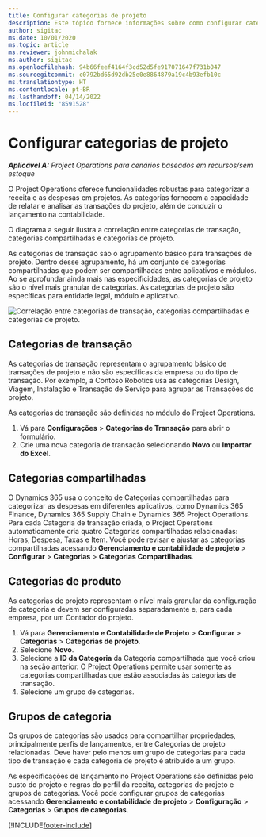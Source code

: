 ```yaml
---
title: Configurar categorias de projeto
description: Este tópico fornece informações sobre como configurar categorias de projeto.
author: sigitac
ms.date: 10/01/2020
ms.topic: article
ms.reviewer: johnmichalak
ms.author: sigitac
ms.openlocfilehash: 94b66feef4164f3cd52d5fe917071647f731b047
ms.sourcegitcommit: c0792bd65d92db25e0e8864879a19c4b93efb10c
ms.translationtype: HT
ms.contentlocale: pt-BR
ms.lasthandoff: 04/14/2022
ms.locfileid: "8591528"
---
```

# <a name="configure-project-categories"></a>Configurar categorias de projeto

_**Aplicável A:** Project Operations para cenários baseados em recursos/sem estoque_

O Project Operations oferece funcionalidades robustas para categorizar a receita e as despesas em projetos. As categorias fornecem a capacidade de relatar e analisar as transações do projeto, além de conduzir o lançamento na contabilidade.

O diagrama a seguir ilustra a correlação entre categorias de transação, categorias compartilhadas e categorias de projeto. 

As categorias de transação são o agrupamento básico para transações de projeto. Dentro desse agrupamento, há um conjunto de categorias compartilhadas que podem ser compartilhadas entre aplicativos e módulos. Ao se aprofundar ainda mais nas especificidades, as categorias de projeto são o nível mais granular de categorias. As categorias de projeto são específicas para entidade legal, módulo e aplicativo.

![Correlação entre categorias de transação, categorias compartilhadas e categorias de projeto.](media/project-categories.png)

## <a name="transaction-categories"></a>Categorias de transação

As categorias de transação representam o agrupamento básico de transações de projeto e não são específicas da empresa ou do tipo de transação. Por exemplo, a Contoso Robotics usa as categorias Design, Viagem, Instalação e Transação de Serviço para agrupar as Transações do projeto.

As categorias de transação são definidas no módulo do Project Operations. 
1. Vá para **Configurações** \> **Categorias de Transação** para abrir o formulário. 
2. Crie uma nova categoria de transação selecionando **Novo** ou **Importar do Excel**.

## <a name="shared-categories"></a>Categorias compartilhadas

O Dynamics 365 usa o conceito de Categorias compartilhadas para categorizar as despesas em diferentes aplicativos, como Dynamics 365 Finance, Dynamics 365 Supply Chain e Dynamics 365 Project Operations. Para cada Categoria de transação criada, o Project Operations automaticamente cria quatro Categorias compartilhadas relacionadas: Horas, Despesa, Taxas e Item. Você pode revisar e ajustar as categorias compartilhadas acessando **Gerenciamento e contabilidade de projeto** \> **Configurar** \> **Categorias** \> **Categorias Compartilhadas**.

## <a name="project-categories"></a>Categorias de produto

As categorias de projeto representam o nível mais granular da configuração de categoria e devem ser configuradas separadamente e, para cada empresa, por um Contador do projeto.

1. Vá para **Gerenciamento e Contabilidade de Projeto** \> **Configurar** \> **Categorias** \> **Categorias de projeto**.
2. Selecione **Novo**.
3. Selecione a **ID da Categoria** da Categoria compartilhada que você criou na seção anterior. O Project Operations permite usar somente as categorias compartilhadas que estão associadas às categorias de transação.
4. Selecione um grupo de categorias.

## <a name="category-groups"></a>Grupos de categoria

Os grupos de categorias são usados para compartilhar propriedades, principalmente perfis de lançamentos, entre Categorias de projeto relacionadas. Deve haver pelo menos um grupo de categorias para cada tipo de transação e cada categoria de projeto é atribuído a um grupo.

As especificações de lançamento no Project Operations são definidas pelo custo do projeto e regras do perfil da receita, categorias de projeto e grupos de categorias. Você pode configurar grupos de categorias acessando **Gerenciamento e contabilidade de projeto** \> **Configuração** \> **Categorias** \> **Grupos de categorias**.


[!INCLUDE[footer-include](../includes/footer-banner.md)]